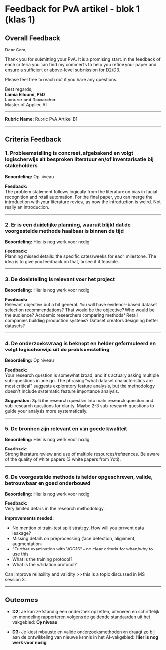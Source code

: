 # Feedback for PvA artikel - blok 1 (klas 1)

## Overall Feedback

Dear Sem,

Thank you for submitting your PvA. It is a promising start. In the feedback of each criteria you can find my comments to help you refine your paper and ensure a sufficient or above-level submission for D2/D3.

Please feel free to reach out if you have any questions.

Best regards,  
**Lamia Elloumi, PhD**  
Lecturer and Researcher  
Master of Applied AI

---

**Rubric Name:** Rubric PvA Artikel B1

---

## Criteria Feedback

### 1. Probleemstelling is concreet, afgebakend en volgt logischerwijs uit besproken literatuur en/of inventarisatie bij stakeholders

**Beoordeling:** Op niveau

**Feedback:**  
The problem statement follows logically from the literature on bias in facial recognition and retail automation. For the final paper, you can merge the introduction with your literature review, as now the introduction is weird. Not really an introduction.

---

### 2. Er is een duidelijke planning, waaruit blijkt dat de voorgestelde methode haalbaar is binnen de tijd

**Beoordeling:** Hier is nog werk voor nodig

**Feedback:**  
Planning missed details: the specific dates/weeks for each milestone. The idea is to give you feedback on that, to see if it feasible.

---

### 3. De doelstelling is relevant voor het project

**Beoordeling:** Hier is nog werk voor nodig

**Feedback:**  
Relevant objective but a bit general. You will have evidence-based dataset selection recommendations? That would be the objective? Who would be the audience? Academic researchers comparing methods? Retail companies building production systems? Dataset creators designing better datasets?

---

### 4. De onderzoeksvraag is beknopt en helder geformuleerd en volgt logischerwijs uit de probleemstelling

**Beoordeling:** Op niveau

**Feedback:**  
Your research question is somewhat broad, and it's actually asking multiple sub-questions in one go. The phrasing "what dataset characteristics are most critical" suggests exploratory feature analysis, but the methodology doesn't include systematic feature importance analysis.

**Suggestion:** Split the research question into main research question and sub-research questions for clarity. Maybe 2-3 sub-research questions to guide your analysis more systematically.

---

### 5. De bronnen zijn relevant en van goede kwaliteit

**Beoordeling:** Hier is nog werk voor nodig

**Feedback:**  
Strong literature review and use of multiple resources/references. Be aware of the quality of white papers (3 white papers from Yoti).

---

### 6. De voorgestelde methode is helder opgeschreven, valide, betrouwbaar en goed onderbouwd

**Beoordeling:** Hier is nog werk voor nodig

**Feedback:**  
Very limited details in the research methodology.

**Improvements needed:**
- No mention of train-test split strategy. How will you prevent data leakage?
- Missing details on preprocessing (face detection, alignment, augmentation)
- "Further examination with VGG16" - no clear criteria for when/why to use this
- What is the training protocol?
- What is the validation protocol?

Can improve reliability and validity >> this is a topic discussed in MS session 3.

---

## Outcomes

* **D2:** Je kan zelfstandig een onderzoek opzetten, uitvoeren en schriftelijk en mondeling rapporteren volgens de geldende standaarden uit het vakgebied: **Op niveau**

* **D3:** Je kiest robuuste en valide onderzoeksmethoden en draagt zo bij aan de ontwikkeling van nieuwe kennis in het AI-vakgebied: **Hier is nog werk voor nodig**